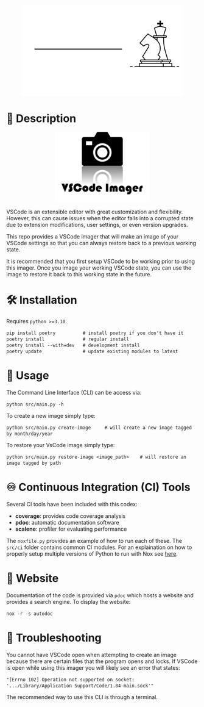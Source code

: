 <figure>
    <p align="center">
    <img src="docs/pics/logo.gif" alt="drawing" width="600"/>
    </p>
  <figcaption align = "center"></figcaption>
</figure>

# 📒 Description
<figure>
    <p align="center">
    <img src="docs/pics/program_logo.png" alt="drawing" width="250"/>
    </p>
  <figcaption align = "center"></figcaption>
</figure>

VSCode is an extensible editor with great customization and flexibility.  However, this can cause issues when the editor falls into a corrupted state due to extension modifications, user settings, or even version upgrades.  

This repo provides a VSCode imager that will make an image of your VSCode settings so that you can always restore back to a previous working state.

It is recommended that you first setup VSCode to be working prior to using this imager.  Once you image your working VSCode state, you can use the image to restore it back to this working state in the future.

# 🛠️ Installation
Requires `python >=3.10`.

```console
pip install poetry          # install poetry if you don't have it
poetry install              # regular install
poetry install --with=dev   # development install
poetry update               # update existing modules to latest
```

# 📔 Usage

The Command Line Interface (CLI) can be access via:
```console
python src/main.py -h
```

To create a new image simply type:
```console
python src/main.py create-image     # will create a new image tagged by month/day/year
```

To restore your VsCode image simply type:
```console
python src/main.py restore-image <image_path>    # will restore an image tagged by path
```

# ♾️ Continuous Integration (CI) Tools
Several CI tools have been included with this codex:

* **coverage**: provides code coverage analysis
* **pdoc**: automatic documentation software
* **scalene**: profiler for evaluating performance

The `noxfile.py` provides an example of how to run each of these.  The `src/ci` folder contains common CI modules.  For an explaination on how to properly setup multiple versions of Python to run with Nox see [here](https://sethmlarson.dev/nox-pyenv-all-python-versions).

# 🧭 Website
Documentation of the code is provided via `pdoc` which hosts a website and provides a search engine.  To display the website:

```console
nox -r -s autodoc
```

# 🔧 Troubleshooting
You cannot have VSCode open when attempting to create an image because there are certain files that the program opens and locks.  If VSCode is open while using this imager you will likely see an error that states:

```error
"[Errno 102] Operation not supported on socket: '.../Library/Application Support/Code/1.84-main.sock'"
```

The recommended way to use this CLI is through a terminal.

